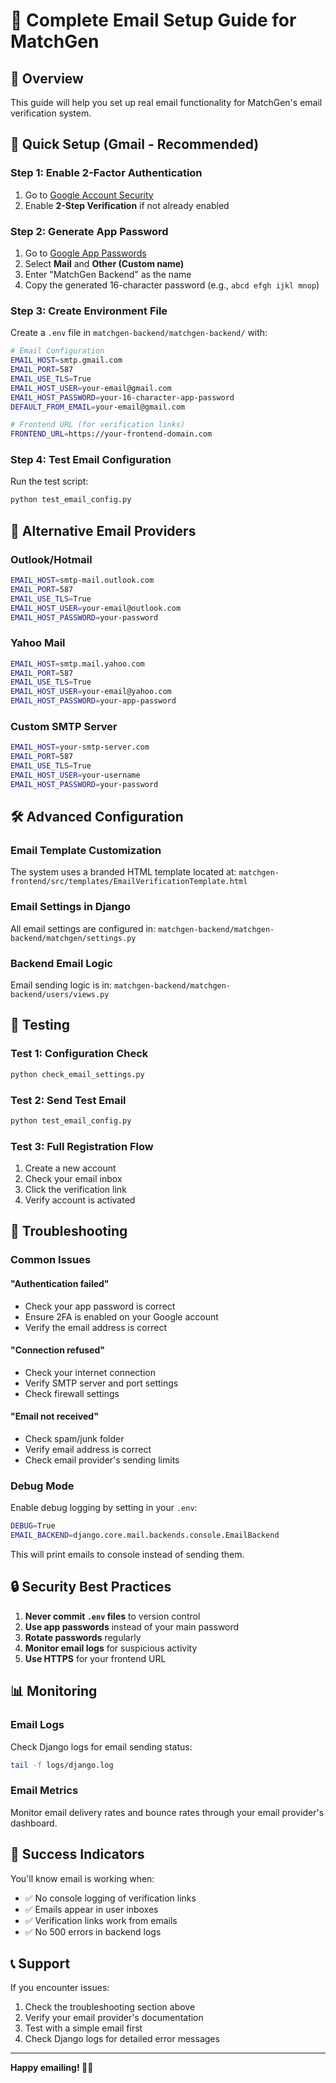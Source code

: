 # 📧 Complete Email Setup Guide for MatchGen

## 🎯 Overview
This guide will help you set up real email functionality for MatchGen's email verification system.

## 🚀 Quick Setup (Gmail - Recommended)

### Step 1: Enable 2-Factor Authentication
1. Go to [Google Account Security](https://myaccount.google.com/security)
2. Enable **2-Step Verification** if not already enabled

### Step 2: Generate App Password
1. Go to [Google App Passwords](https://myaccount.google.com/apppasswords)
2. Select **Mail** and **Other (Custom name)**
3. Enter "MatchGen Backend" as the name
4. Copy the generated 16-character password (e.g., `abcd efgh ijkl mnop`)

### Step 3: Create Environment File
Create a `.env` file in `matchgen-backend/matchgen-backend/` with:

```bash
# Email Configuration
EMAIL_HOST=smtp.gmail.com
EMAIL_PORT=587
EMAIL_USE_TLS=True
EMAIL_HOST_USER=your-email@gmail.com
EMAIL_HOST_PASSWORD=your-16-character-app-password
DEFAULT_FROM_EMAIL=your-email@gmail.com

# Frontend URL (for verification links)
FRONTEND_URL=https://your-frontend-domain.com
```

### Step 4: Test Email Configuration
Run the test script:
```bash
python test_email_config.py
```

## 🔧 Alternative Email Providers

### Outlook/Hotmail
```bash
EMAIL_HOST=smtp-mail.outlook.com
EMAIL_PORT=587
EMAIL_USE_TLS=True
EMAIL_HOST_USER=your-email@outlook.com
EMAIL_HOST_PASSWORD=your-password
```

### Yahoo Mail
```bash
EMAIL_HOST=smtp.mail.yahoo.com
EMAIL_PORT=587
EMAIL_USE_TLS=True
EMAIL_HOST_USER=your-email@yahoo.com
EMAIL_HOST_PASSWORD=your-app-password
```

### Custom SMTP Server
```bash
EMAIL_HOST=your-smtp-server.com
EMAIL_PORT=587
EMAIL_USE_TLS=True
EMAIL_HOST_USER=your-username
EMAIL_HOST_PASSWORD=your-password
```

## 🛠️ Advanced Configuration

### Email Template Customization
The system uses a branded HTML template located at:
`matchgen-frontend/src/templates/EmailVerificationTemplate.html`

### Email Settings in Django
All email settings are configured in:
`matchgen-backend/matchgen-backend/matchgen/settings.py`

### Backend Email Logic
Email sending logic is in:
`matchgen-backend/matchgen-backend/users/views.py`

## 🧪 Testing

### Test 1: Configuration Check
```bash
python check_email_settings.py
```

### Test 2: Send Test Email
```bash
python test_email_config.py
```

### Test 3: Full Registration Flow
1. Create a new account
2. Check your email inbox
3. Click the verification link
4. Verify account is activated

## 🚨 Troubleshooting

### Common Issues

#### "Authentication failed"
- Check your app password is correct
- Ensure 2FA is enabled on your Google account
- Verify the email address is correct

#### "Connection refused"
- Check your internet connection
- Verify SMTP server and port settings
- Check firewall settings

#### "Email not received"
- Check spam/junk folder
- Verify email address is correct
- Check email provider's sending limits

### Debug Mode
Enable debug logging by setting in your `.env`:
```bash
DEBUG=True
EMAIL_BACKEND=django.core.mail.backends.console.EmailBackend
```

This will print emails to console instead of sending them.

## 🔒 Security Best Practices

1. **Never commit `.env` files** to version control
2. **Use app passwords** instead of your main password
3. **Rotate passwords** regularly
4. **Monitor email logs** for suspicious activity
5. **Use HTTPS** for your frontend URL

## 📊 Monitoring

### Email Logs
Check Django logs for email sending status:
```bash
tail -f logs/django.log
```

### Email Metrics
Monitor email delivery rates and bounce rates through your email provider's dashboard.

## 🎉 Success Indicators

You'll know email is working when:
- ✅ No console logging of verification links
- ✅ Emails appear in user inboxes
- ✅ Verification links work from emails
- ✅ No 500 errors in backend logs

## 📞 Support

If you encounter issues:
1. Check the troubleshooting section above
2. Verify your email provider's documentation
3. Test with a simple email first
4. Check Django logs for detailed error messages

---

**Happy emailing! 📧✨**











